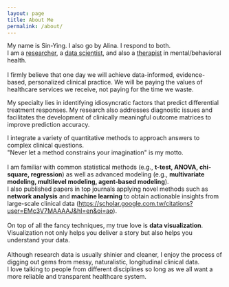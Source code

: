```yaml
---
layout: page
title: About Me
permalink: /about/
---
```


My name is Sin-Ying. I also go by Alina. I respond to both. <br>
I am a <u>researcher</u>, a <u>data scientist</u>, and also a <u>therapist</u> in mental/behavioral health. <br> 
<br>
I firmly believe that one day we will achieve data-informed, evidence-based, personalized clinical practice. We will be paying the values of healthcare services we receive, not paying for the time we waste. <br>

My specialty lies in identifying idiosyncratic factors that predict differential treatment responses. My research also addresses diagnostic issues and facilitates the development of clinically meaningful outcome matrices to improve prediction accuracy. <br>

I integrate a variety of quantitative methods to approach answers to complex clinical questions. <br>
"Never let a method constrains your imagination" is my motto.<br>
<br>
I am familiar with common statistical methods (e.g., <b>t-test, ANOVA, chi-square, regression</b>) as well as advanced modeling (e.g., <b>multivariate modeling, multilevel modeling, agent-based modeling</b>). <br>
I also published papers in top journals applying novel methods such as <b>network analysis</b> and <b>machine learning</b> to obtain actionable insights from large-scale clinical data (https://scholar.google.com.tw/citations?user=EMc3V7MAAAAJ&hl=en&oi=ao).<br>
<br>
On top of all the fancy techniques, my true love is <b>data visualization</b>. <br>
Visualization not only helps you deliver a story but also helps you understand your data. <br>
<br>
Although research data is usually shinier and cleaner, I enjoy the process of digging out gems from messy, naturalistic, longitudinal clinical data. <br>
I love talking to people from different disciplines so long as we all want a more reliable and transparent healthcare system. <br>
<br>

